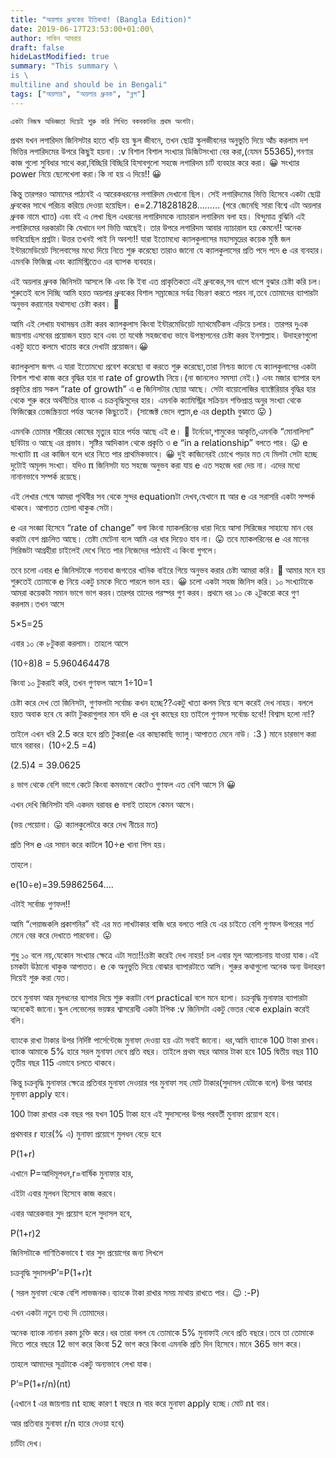 ```yaml
---
title: "অয়লার ধ্রুবকের ইতিকথা! (Bangla Edition)"
date: 2019-06-17T23:53:00+01:00\
author: সাকিব আবরার
draft: false
hideLastModified: true
summary: "This summary \
is \
multiline and should be in Bengali"
tags: ["অয়লার", "অয়লার ধ্রুবক", "ব্লগ"]
---
```


    একটা নিজস্ব অভিজ্ঞতা দিয়েই শুরু করি লিখিত বকবকানির প্রথম অংশটা।
প্রথম যখন লগারিদম জিনিসটার হাতে খড়ি হয় স্কুল জীবনে,
তখন ছোট্ট স্কুলজীবনের অনুভুতি দিয়ে  আঁচ করলাম দশ ভিত্তির লগারিদমের উপরে কিছুই হয়না। :v
বিশাল বিশাল সংখ্যার ডিজিটসংখ্যা বের করা,(যেমন 55365),গনণার কাজ গুলো সুবিধার সাথে করা,বিচ্ছিরি বিচ্ছিরি হিসাবগুলো সহজে লগারিদম চার্ট ব্যবহার করে করা। 😀
সংখ্যার power নিয়ে ছেলেখেলা করা।কি না হয় এ দিয়ে!! 😀

 

কিন্তু তারপরও আমাদের পাঠ্যবই এ আরেকধরনের লগারিদম দেখানো ছিল।
সেই লগারিদমের ভিত্তি হিসেবে একটা ছোট্ট ধ্রুবকের সাথে পরিচয় করিয়ে দেওয়া হয়েছিল।
e=2.718281828………
(পরে জেনেছি সারা বিশ্বে এটা অয়লার ধ্রুবক নামে খ্যাত)
এবং বই এ লেখা ছিল এধরনের লগারিদমকে ন্যাচারাল লগারিদম বলা হয়। বিন্দুমাত্র বুঝিনি এই লগারিদমের দরকারটা কি যেখানে দশ ভিত্তি আছেই। তার উপরে লগারিদম আবার ন্যাচারাল হয় কেমনে!!
অনেক ভাবিয়েছিল প্রশ্নটা।উত্তর তখনই পাই নি অবশ্য!!
যারা ইতোমধ্যে ক্যালকুলাসের মহাসমুদ্রের কয়েক মুষ্ঠি জল ইন্টারমেডিয়েট সিলেবাসের মধ্যে দিয়ে নিতে শুরু করেছো তারাও জানো যে ক্যালকুলাসের প্রতি পদে পদে e এর ব্যবহার।
এমনকি ফিজিক্স এবং ক্যামিস্ট্রিতেও এর ব্যাপক ব্যবহার।

 

এই অয়লার ধ্রুবক জিনিসটা আসলে কি এবং কি ইবা এত প্রাকৃতিকতা এই ধ্রুবকের,সব ধাপে ধাপে বুঝার চেষ্টা করি চল। শুরুতেই বলে দিচ্ছি আমি হয়ত অয়লার ধ্রুবকের বিশাল সম্রাজ্যের সর্বত্র বিচরণ করতে পারব না,তবে তোমাদের ব্যাপারটা অনুভব করানোর যথাসাধ্য চেষ্টা করব। 🙂

 

আমি এই লেখায় যথাসম্ভব চেষ্টা করব ক্যালকুলাস কিংবা ইন্টারমেডিয়েট ম্যাথমেটিকস এড়িয়ে চলার।
তারপর দুএক জায়গায় এসবের প্রয়োজন হয়ত হবে এবং তা যথেষ্ঠ সহজবোধ্য ভাবে উপস্থাপনের চেষ্টা করব ইনশাল্লাহ। উদাহরণগুলো একটু হাতে কলমে খাতায় করে দেখাটা প্রয়োজন।😀

 

ক্যালকুলাস জগৎ এ যারা ইতোমধ্যে প্রবেশ করেছো বা করতে শুরু করেছো,তারা নিশ্চয় জানো যে ক্যালকুলাসের একটা বিশাল শাখা কাজ করে বৃদ্ধির হার বা rate of growth নিয়ে।(না জানলেও সমস্যা নেই।) এবং মজার ব্যাপার হল প্রকৃতির প্রায় সকল “rate of growth” এ e জিনিসটার ছোয়া আছে।
সেটা বায়োলোজির ব্যাক্টেরিয়ার বৃদ্ধির হার থেকে শুরু করে অর্থনীতির ব্যাংক এ চক্রবৃদ্ধিসুদের হার। এমনকি ক্যামিস্ট্রির সক্রিয়ন শক্তিপ্রাপ্ত অনুর সংখ্যা থেকে ফিজিক্সের তেজস্ক্রিয়তা পর্যন্ত অনেক কিছুতেই। (সাব্জেক্ট ভেদে বল্লাম,e এর depth বুঝাতে 😛 )

এমনকি তোমার শরীরের কোষের মৃত্যুর হারে পর্যন্ত আছে এই e। 🙂
টর্নেডো,শামুকের আকৃতি,এমনকি “মোনালিসা” ছবিটায় ও আছে এর প্রভাব।
সৃষ্টির আদিকাল থেকে প্রকৃতি ও e “in a relationship” বলতে পার। 😛
e সংখ্যাটা π এর কাজিন বলে ধরে নিতে পার প্রাথমিকভাবে। 😀
দুই কাজিনেরই চোখে পড়ার মত যে মিলটা সেটা হচ্ছে দুটোই অমূলদ সংখ্যা।
যদিও π জিনিসটা যত সহজে অনুভব করা যায় e এত সহজে ধরা দেয় না।
এদের মধ্যে নানানভাবে সম্পর্ক রয়েছে।

এই লেখার শেষে আমরা পৃথিবীর সব থেকে সুন্দর equationটা দেখব,যেখানে π আর e এর সরাসরি একটা সম্পর্ক থাকবে। আপাতত তোলা থাকুক সেটা।

 

e এর সংজ্ঞা হিসেবে “rate of change” বলা কিংবা ম্যাকলরিনের ধারা দিয়ে আসা সিরিজের সাহায্যে মান বের করাটা বেশ প্রচলিত আছে। তেষ্টা মেটেনা বলে আমি এর ধার দিয়েও যাব না। 😛
তবে ম্যাকলরিনের e এর মানের সিরিজটা আগ্রহীরা চাইলেই দেখে নিতে পার নিজেদের পাঠ্যবই এ কিংবা গুগলে।

তবে চলো এবার e জিনিসটাকে গতবাধা জগতের খানিক বাইরে গিয়ে অনুভব করার চেষ্টা আমরা করি। 🙂
আমার মনে হয় শুরুতেই তোমাকে e নিয়ে একটু চমকে দিতে পারলে ভাল হয়। 😀
চলো একটা সহজ জিনিস করি। 
১০ সংখ্যাটাকে আমরা কয়েকটা সমান ভাগে ভাগ করব।তারপর তাদের পরস্পর গুণ করব।
প্রথমে ধর ১০ কে ২টুকরো করে গুণ করলাম।তখন আসে

5×5=25

এবার ১০ কে ৮টুকরা করলাম।
তাহলে আসে

(10÷8)8 = 5.960464478

কিংবা ১০ টুকরাই করি, তখন গুণফল আসে
1÷10=1

চেষ্টা করে দেখ  তো জিনিসটা,
গুণফলটা সর্বোচ্চ কখন হচ্ছে??একটু খাতা কলম নিয়ে বসে করেই দেখ নাহয়।
বললে হয়ত অবাক হবে যে কাটা টুকরাগুলার মান যদি e এর খুব কাছের হয় তাইলে গুণফল সর্বোচ্চ হবে!!
বিশ্বাস হলো না!?

 
তাইলে এখন ধরি 2.5 করে হবে প্রতি টুকরা(e এর কাছাকাছি ভ্যালু।আপাতত মেনে নাউ। :3 )
মানে চারভাগ করা যাবে বরাবর।
(10÷2.5 =4)

(2.5)4 = 39.0625

৪ ভাগ থেকে বেশি ভাগে কেটে কিংবা কমভাগে কেটেও গুণফল এত বেশি আসে নি 😀

এখন দেখি জিনিসটা যদি একদম বরাবর e বসাই তাহলে কেমন আসে।

(ভয় পেয়োনা। 😛 ক্যালকুলেটরে করে দেখ নীচের মত)

প্রতি পিস e এর সমান করে কাটলে 10÷e খানা পিস হয়।

তাহলে।

e(10÷e)=39.59862564….

এটাই সর্বোচ্চ গুণফল!!

আমি “পেয়াজকলি প্রকাশনির” বই এর মত লাখটাকার বাজি ধরে বলতে পারি যে এর চাইতে বেশি গুণফল উপরের শর্ত মেনে বের করে দেখাতে পারবেনা। 😛

শুধু ১০ বলে নয়,যেকোন সংখ্যার ক্ষেত্রে এটা সত্য!!চেষ্টা করেই দেখ নাহয়!
চল এবার মূল আলোচনায় যাওয়া যাক।এই চমকটা উঠানো থাকুক আপাতত।
e কে অনুভুতি দিয়ে বোঝার ব্যাপারটাতে আসি।
শুরুর কথাগুলো অনেক অন্য উদাহরণ দিয়েই শুরু করা যেত।

তবে মুনাফা আর মূলধনের ব্যাপার দিয়ে শুরু করাটা বেশ practical বলে মনে হলো।
চক্রবৃদ্ধি মুনাফার ব্যাপারটা অনেকেই জানো।স্কুল লেভেলের ভয়ঙ্কর শ্বাসরোধী একটা টপিক :v
জিনিসটা একটু ভেতর থেকে explain করেই বলি।

ব্যাংকে রাখা টাকার উপর নির্দিষ্ট পার্সেন্টেজে মুনাফা দেওয়া হয় এটা সবাই জানো।
ধর,আমি ব্যাংকে 100 টাকা রাখব।
ব্যাংক আমাকে 5% হারে সরল মুনাফা দেবে প্রতি বছর।
তাইলে প্রথম বছর আমার টাকা হবে 105
দ্বিতীয় বছর 110 তৃতীয় বছর 115 এভাবে চলতে থাকবে।

কিন্তু চক্রবৃদ্ধি মুনাফার ক্ষেত্রে প্রতিবার মুনাফা দেওয়ার পর মুনাফা সহ মোট টাকার(সুদাসল যেটাকে বলে) উপর আবার মুনাফা apply হবে।

100 টাকা রাখার এক বছর পর যখন 105 টাকা হবে
এই সুদাসলের উপর পরবর্তী মুনাফা প্রয়োগ হবে।

প্রথমবার r হারে(% এ)  মুনাফা প্রয়োগে মুলধন বেড়ে হবে

P(1+r)

এখানে P=আদিমূলধন,r=বার্ষিক মুনাফার হার,

এইটা এবার মূলধন হিসেবে কাজ করবে।

এবার আরেকবার সুদ প্রয়োগ হলে সুদাসল হবে,

P(1+r)2

জিনিসটাকে গাণিতিকভাবে t বার সুদ প্রয়োগের জন্য লিখলে

চক্রবৃদ্ধি সুদাসলP’=P(1+r)t

( সরল মুনাফা থেকে বেশি লাভজনক।ব্যাংকে টাকা রাখার সময় মাথায় রাখতে পার। 😉 :-P)

এখন একটা নতুন তথ্য দি তোমাদের।

অনেক ব্যাংক নানান রকম চুক্তি করে।ধর তারা বলল যে তোমাকে 5% মুনাফাই দেবে প্রতি বছরে।তবে তা তোমাকে দিতে পারে বছরে 12 ভাগ করে কিংবা 52 ভাগ করে কিংবা এমনকি প্রতি দিন হিসেবে।মানে 365 ভাগ করে।

তাহলে আমাদের সূত্রটাকে একটু অন্যভাবে লেখা যাক।

P’=P(1+r/n)(nt)

(এখানে t এর জায়গায় nt হচ্ছে কারণ t বছরে n বার করে মুনাফা apply হচ্ছে।মোট nt বার।

আর প্রতিবার মুনাফা r/n হারে দেওয়া হবে)

চার্টটা দেখ।
